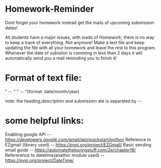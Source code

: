 #                                                         Homework-Reminder

Dont forget your homework instead get the mails of upcoming submission dates!

All students have a major issues, with loads of Homework, there is no way to keep a track of everything. Not anymore! Make a text file and keep updating the file with all your homework and leave the rest to this program. Whenever the date of subisiion is comming in less than 2 days it will automatically send you a mail reminding you to finish it!

# Format of text file:

<Heading> " -- " <description> " -- "<submission date>(format: date/month/year)
  
note: the heading,description and submission ate is separated by  -- <space><dash><dash><space>

# some helpful links:

Enabling google API -- https://developers.google.com/gmail/api/quickstart/python
Reference to EZgmail (library used) -- https://pypi.org/project/EZGmail/
Basic sending email guide -- https://automatetheboringstuff.com/2e/chapter18/
Refererence to datetime(anathor module used) -- https://pypi.org/project/DateTime/
